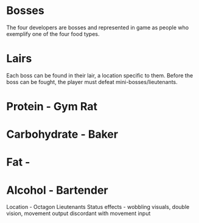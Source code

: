 # Bosses
The four developers are bosses and represented in game as people who exemplify one of the four food types.

# Lairs
Each boss can be found in their lair, a location specific to them. Before the boss can be fought, the player must defeat mini-bosses/lieutenants.

# Protein - Gym Rat

# Carbohydrate - Baker

# Fat - 

# Alcohol - Bartender
Location - Octagon
Lieutenants
Status effects - wobbling visuals, double vision, movement output discordant with movement input